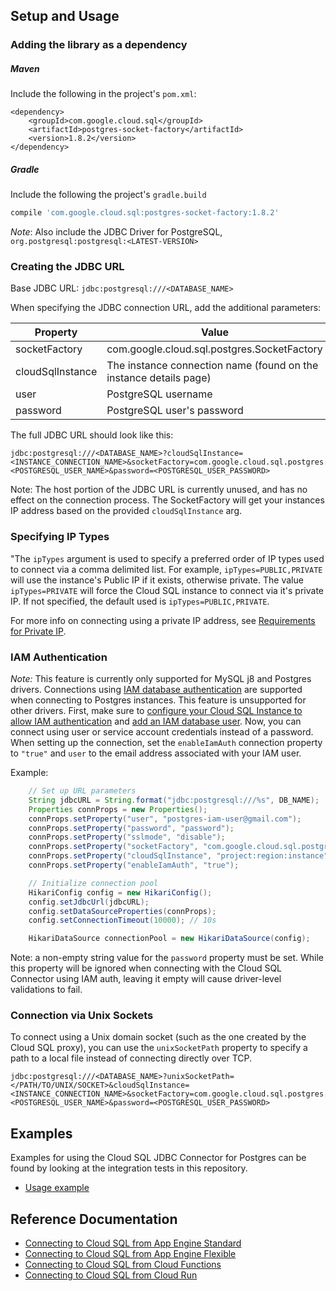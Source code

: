 
## Setup and Usage

### Adding the library as a dependency

##### Maven
Include the following in the project's `pom.xml`:
```maven-pom
<dependency>
    <groupId>com.google.cloud.sql</groupId>
    <artifactId>postgres-socket-factory</artifactId>
    <version>1.8.2</version>
</dependency>
```

##### Gradle
Include the following the project's `gradle.build`
```gradle
compile 'com.google.cloud.sql:postgres-socket-factory:1.8.2'
```
*Note*: Also include the JDBC Driver for PostgreSQL, `org.postgresql:postgresql:<LATEST-VERSION>`

### Creating the JDBC URL

Base JDBC URL: `jdbc:postgresql:///<DATABASE_NAME>`

When specifying the JDBC connection URL, add the additional parameters:

| Property         | Value         |
| ---------------- | ------------- |
| socketFactory    | com.google.cloud.sql.postgres.SocketFactory |
| cloudSqlInstance | The instance connection name (found on the instance details page) |
| user             | PostgreSQL username |
| password         | PostgreSQL user's password |

The full JDBC URL should look like this:
```
jdbc:postgresql:///<DATABASE_NAME>?cloudSqlInstance=<INSTANCE_CONNECTION_NAME>&socketFactory=com.google.cloud.sql.postgres.SocketFactory&user=<POSTGRESQL_USER_NAME>&password=<POSTGRESQL_USER_PASSWORD>
```

Note: The host portion of the JDBC URL is currently unused, and has no effect on the connection process. The SocketFactory will get your instances IP address based on the provided `cloudSqlInstance` arg. 

### Specifying IP Types
 
"The `ipTypes` argument is used to specify a preferred order of IP types used to connect via a comma delimited list. For example, `ipTypes=PUBLIC,PRIVATE` will use the instance's Public IP if it exists, otherwise private. The value `ipTypes=PRIVATE` will force the Cloud SQL instance to connect via it's private IP. If not specified, the default used is `ipTypes=PUBLIC,PRIVATE`. 

For more info on connecting using a private IP address, see [Requirements for Private IP](https://cloud.google.com/sql/docs/mysql/private-ip#requirements_for_private_ip).

### IAM Authentication
*Note:* This feature is currently only supported for MySQL j8 and Postgres drivers.
Connections using 
[IAM database authentication](https://cloud.google.com/sql/docs/postgres/iam-logins) 
are supported when connecting to Postgres instances.
This feature is unsupported for other drivers. First, make sure to
[configure your Cloud SQL Instance to allow IAM authentication](https://cloud.google.com/sql/docs/postgres/create-edit-iam-instances#configure-iam-db-instance)
and
[add an IAM database user](https://cloud.google.com/sql/docs/postgres/create-manage-iam-users#creating-a-database-user).
Now, you can connect using user or service
account credentials instead of a password. 
When setting up the connection, set the `enableIamAuth` connection property to `"true"` and `user`
to the email address associated with your IAM user. 

Example:
```java
    // Set up URL parameters
    String jdbcURL = String.format("jdbc:postgresql:///%s", DB_NAME);
    Properties connProps = new Properties();
    connProps.setProperty("user", "postgres-iam-user@gmail.com");
    connProps.setProperty("password", "password");
    connProps.setProperty("sslmode", "disable");
    connProps.setProperty("socketFactory", "com.google.cloud.sql.postgres.SocketFactory");
    connProps.setProperty("cloudSqlInstance", "project:region:instance");
    connProps.setProperty("enableIamAuth", "true");

    // Initialize connection pool
    HikariConfig config = new HikariConfig();
    config.setJdbcUrl(jdbcURL);
    config.setDataSourceProperties(connProps);
    config.setConnectionTimeout(10000); // 10s

    HikariDataSource connectionPool = new HikariDataSource(config);
```

Note: a non-empty string value for the `password` property must be set. While this property will
be ignored when connecting with the Cloud SQL Connector using IAM auth, leaving it empty will cause
driver-level validations to fail.

### Connection via Unix Sockets

To connect using a Unix domain socket (such as the one created by the Cloud SQL 
proxy), you can use the `unixSocketPath` property to specify a path to a local 
file instead of connecting directly over TCP.

```
jdbc:postgresql:///<DATABASE_NAME>?unixSocketPath=</PATH/TO/UNIX/SOCKET>&cloudSqlInstance=<INSTANCE_CONNECTION_NAME>&socketFactory=com.google.cloud.sql.postgres.SocketFactory&user=<POSTGRESQL_USER_NAME>&password=<POSTGRESQL_USER_PASSWORD>
```

## Examples

Examples for using the Cloud SQL JDBC Connector for Postgres can be found by looking at the integration tests in this repository.
* [Usage example](../jdbc/postgres/src/test/java/com/google/cloud/sql/postgres/JdbcPostgresIntegrationTests.java)

## Reference Documentation
* [Connecting to Cloud SQL from App Engine Standard](https://cloud.google.com/sql/docs/postgres/connect-app-engine-standard)
* [Connecting to Cloud SQL from App Engine Flexible](https://cloud.google.com/sql/docs/postgres/connect-app-engine-flexible)
* [Connecting to Cloud SQL from Cloud Functions](https://cloud.google.com/sql/docs/postgres/connect-functions)
* [Connecting to Cloud SQL from Cloud Run](https://cloud.google.com/sql/docs/postgres/connect-run)
